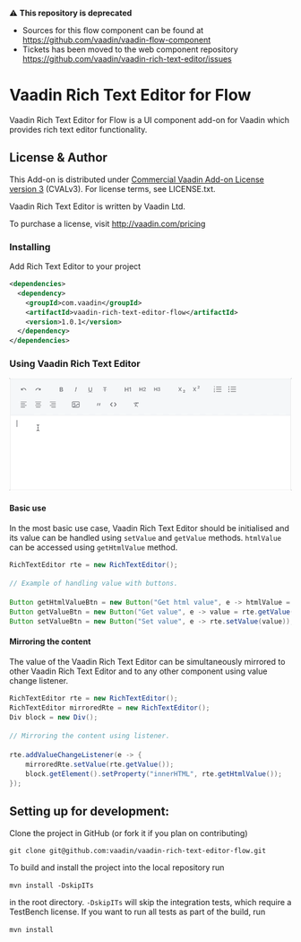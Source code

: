  ⚠️ **This repository is deprecated**
- Sources for this flow component can be found at https://github.com/vaadin/vaadin-flow-component
- Tickets has been moved to the web component repository https://github.com/vaadin/vaadin-rich-text-editor/issues


# Vaadin Rich Text Editor for Flow

Vaadin Rich Text Editor for Flow is a UI component add-on for Vaadin which provides rich text editor functionality.

## License & Author

This Add-on is distributed under [Commercial Vaadin Add-on License version 3](http://vaadin.com/license/cval-3) (CVALv3). For license terms, see LICENSE.txt.

Vaadin Rich Text Editor is written by Vaadin Ltd.

To purchase a license, visit http://vaadin.com/pricing

### Installing
Add Rich Text Editor to your project
```xml
<dependencies>
  <dependency>
    <groupId>com.vaadin</groupId>
    <artifactId>vaadin-rich-text-editor-flow</artifactId>
    <version>1.0.1</version>
  </dependency>
</dependencies>
```

### Using Vaadin Rich Text Editor

[<img src="https://raw.githubusercontent.com/vaadin/vaadin-rich-text-editor-flow/master/screenshot.gif" width="700" alt="Screenshot of Vaadin Rich Text Editor">](https://vaadin.com/components/vaadin-rich-text-editor)

#### Basic use
In the most basic use case, Vaadin Rich Text Editor should be initialised and its value can be handled using <code>setValue</code> and <code>getValue</code> methods.
<code>htmlValue</code> can be accessed using <code>getHtmlValue</code> method.

```java
RichTextEditor rte = new RichTextEditor();

// Example of handling value with buttons.

Button getHtmlValueBtn = new Button("Get html value", e -> htmlValue = rte.getHtmlValue());
Button getValueBtn = new Button("Get value", e -> value = rte.getValue());
Button setValueBtn = new Button("Set value", e -> rte.setValue(value));
```

#### Mirroring the content
The value of the Vaadin Rich Text Editor can be simultaneously mirrored to other Vaadin Rich Text Editor and to any other component using value change listener.

```java
RichTextEditor rte = new RichTextEditor();
RichTextEditor mirroredRte = new RichTextEditor();
Div block = new Div();

// Mirroring the content using listener.

rte.addValueChangeListener(e -> {
    mirroredRte.setValue(rte.getValue());
    block.getElement().setProperty("innerHTML", rte.getHtmlValue());
});
```

## Setting up for development:

Clone the project in GitHub (or fork it if you plan on contributing)

```
git clone git@github.com:vaadin/vaadin-rich-text-editor-flow.git
```

To build and install the project into the local repository run

```mvn install -DskipITs```

in the root directory. `-DskipITs` will skip the integration tests, which require a TestBench license. If you want to run all tests as part of the build, run

```mvn install```
